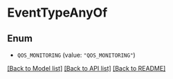 # EventTypeAnyOf

## Enum


* `QOS_MONITORING` (value: `"QOS_MONITORING"`)


[[Back to Model list]](../README.md#documentation-for-models) [[Back to API list]](../README.md#documentation-for-api-endpoints) [[Back to README]](../README.md)



